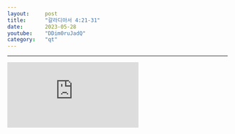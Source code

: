 ```yaml
---
layout:     post
title:      "갈라디아서 4:21-31"
date:       2023-05-28
youtube:    "DDim0ruJadQ"
category:   "qt"
---
```


<hr>
<div class="youtube">
    <iframe src="https://www.youtube.com/embed/DDim0ruJadQ" title="YouTube video player" frameborder="0" allow="accelerometer; autoplay; clipboard-write; encrypted-media; gyroscope; picture-in-picture; web-share" allowfullscreen></iframe>
</div>